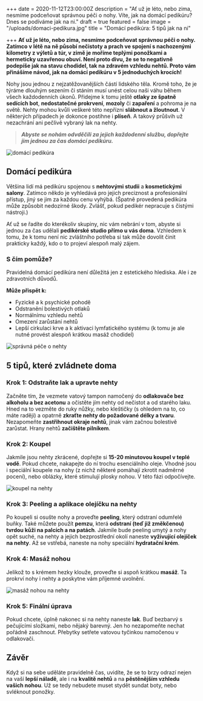 +++
date = 2020-11-12T23:00:00Z
description = "Ať už je léto, nebo zima, nesmíme podceňovat správnou péči o nohy. Víte, jak na domácí pedikúru? Dnes se podíváme jak na ni."
draft = true
featured = false
image = "/uploads/domaci-pedikura.jpg"
title = "Domácí pedikúra: 5 tipů jak na ni"

+++
**Ať už je léto, nebo zima, nesmíme podceňovat správnou péči o nohy. Zatímco v létě na ně působí nečistoty a prach ve spojení s nachozenými kilometry z výletů a túr, v zimě je moříme teplými ponožkami a hermeticky uzavřenou obuví. Není proto divu, že se to negativně podepíše jak na stavu chodidel, tak na zdravém vzhledu nehtů. Proto vám přinášíme návod, jak na domácí pedikúru v 5 jednoduchých krocích!**

Nohy jsou jednou z nejzatěžovanějších částí lidského těla. Kromě toho, že je týráme dlouhým sezením či stáním musí unést celou naši váhu během všech každodenních úkonů. Přidejme k tomu ještě **otlaky ze špatně sedících bot**, **nedostatečné prokrvení**, **mozoly** či **zapaření** a pohroma je na světě. Nehty mohou kvůli veškeré této nepřízni **slábnout a žloutnout**. V některých případech je dokonce postihne i **plíseň**. A takový průšvih už nezachrání ani pečlivě vybraný lak na nehty.

> **_Abyste se nohám odvděčili za jejich každodenní službu, dopřejte jim jednou za čas domácí pedikúru._**

![domácí pedikúra](/uploads/pedikura.jpg)

## Domácí pedikúra

Většina lidí má pedikúru spojenou s **nehtovými studii** a **kosmetickými salony**. Zatímco někdo je vyhledává pro jejich preciznost a profesionální přístup, jiný se jim za každou cenu vyhýbá. (Špatně provedená pedikúra může způsobit nedozírné škody. Zvlášť, pokud pedikér nepracuje s čistými nástroji.)

Ať už se řadíte do kterékoliv skupiny, nic vám nebrání v tom, abyste si jednou za čas udělali **pedikérské studio přímo u vás doma**. Vzhledem k tomu, že k tomu není nic zvláštního potřeba si tak může dovolit činit prakticky každý, kdo o to projeví alespoň malý zájem.

### S čím pomůže?

Pravidelná domácí pedikúra není důležitá jen z estetického hlediska. Ale i ze zdravotních důvodů.

**Může přispět k:**

* Fyzické a k psychické pohodě
* Odstranění bolestivých otlaků
* Normálnímu vzhledu nehtů
* Omezení zarůstání nehtů
* Lepší cirkulaci krve a k aktivaci lymfatického systému (k tomu je ale nutné provést alespoň krátkou masáž chodidel)

![správná péče o nehty](/uploads/pece-o-nehty.jpg)

## 5 tipů, které zvládnete doma

### Krok 1: Odstraňte lak a upravte nehty

Začněte tím, že vezmete vatový tampon namočený do **odlakovače bez alkoholu a bez acetonu** a očistěte jím nehty od nečistot a od starého laku. Hned na to vezměte do ruky nůžky, nebo kleštičky (s ohledem na to, co máte raději) a opatrně **zkraťte nehty do požadované délky a tvaru**. Nezapomeňte **zastřihnout okraje nehtů**, jinak vám začnou bolestivě zarůstat. Hrany nehtů **začištěte pilníkem**.

### Krok 2: Koupel

Jakmile jsou nehty zkrácené, dopřejte si **15-20 minutovou koupel v teplé vodě**. Pokud chcete, nakapejte do ní trochu esenciálního oleje. Vhodné jsou i speciální koupele na nohy (z nichž některé pomáhají zkrotit nadměrné pocení), nebo oblázky, které stimulují plosky nohou. V této fázi odpočívejte.

![koupel na nehty](/uploads/koupel-na-nehty.jpg)

### Krok 3: Peeling a aplikace olejíčku na nehty

Po koupeli si osušte nohy a proveďte **peeling**, který odstraní odumřelé buňky. Také můžete použít **pemzu**, která **odstraní (teď již změkčenou) tvrdou kůži na palcích a na patách**. Jakmile bude peeling umytý a nohy opět suché, na nehty a jejich bezprostřední okolí naneste **vyživující olejíček na nehty**. Až se vstřebá, naneste na nohy speciální **hydratační krém**.

### Krok 4: Masáž nohou

Jelikož to s krémem hezky klouže, proveďte si aspoň krátkou **masáž**. Ta prokrví nohy i nehty a poskytne vám příjemné uvolnění.

  
![masáž nohou na nehty](/uploads/masaz-nohou.jpg)

### Krok 5: Finální úprava

Pokud chcete, úplně nakonec si na nehty naneste **lak**. Buď bezbarvý s pečujícími složkami, nebo nějaký barevný. Jen ho nezapomeňte nechat pořádně zaschnout. Přebytky setřete vatovou tyčinkou namočenou v odlakovači.

## Závěr

Když si na sebe uděláte pravidelně čas, uvidíte, že se to brzy odrazí nejen na vaší **lepší náladě**, ale i na **kvalitě nehtů** a na **pěstěnějším vzhledu vašich nohou**. Už se tedy nebudete muset stydět sundat boty, nebo svléknout ponožky.